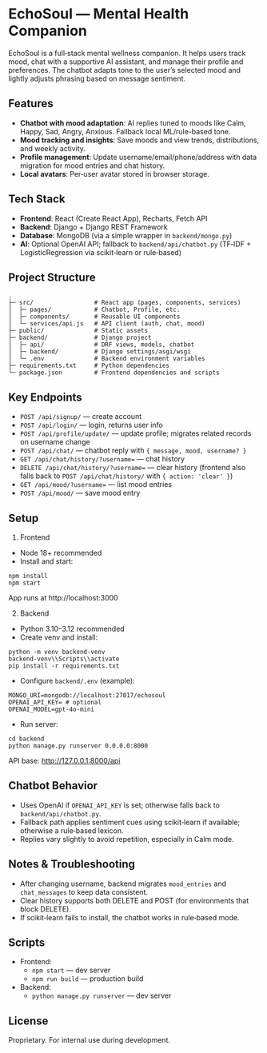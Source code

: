 # EchoSoul — Mental Health Companion

EchoSoul is a full‑stack mental wellness companion. It helps users track mood, chat with a supportive AI assistant, and manage their profile and preferences. The chatbot adapts tone to the user’s selected mood and lightly adjusts phrasing based on message sentiment.

## Features

- __Chatbot with mood adaptation__: AI replies tuned to moods like Calm, Happy, Sad, Angry, Anxious. Fallback local ML/rule-based tone.
- __Mood tracking and insights__: Save moods and view trends, distributions, and weekly activity.
- __Profile management__: Update username/email/phone/address with data migration for mood entries and chat history.
- __Local avatars__: Per‑user avatar stored in browser storage.

## Tech Stack

- __Frontend__: React (Create React App), Recharts, Fetch API
- __Backend__: Django + Django REST Framework
- __Database__: MongoDB (via a simple wrapper in `backend/mongo.py`)
- __AI__: Optional OpenAI API; fallback to `backend/api/chatbot.py` (TF‑IDF + LogisticRegression via scikit‑learn or rule‑based)

## Project Structure

```
.
├─ src/                 # React app (pages, components, services)
│  ├─ pages/            # Chatbot, Profile, etc.
│  ├─ components/       # Reusable UI components
│  └─ services/api.js   # API client (auth, chat, mood)
├─ public/              # Static assets
├─ backend/             # Django project
│  ├─ api/              # DRF views, models, chatbot
│  ├─ backend/          # Django settings/asgi/wsgi
│  └─ .env              # Backend environment variables
├─ requirements.txt     # Python dependencies
└─ package.json         # Frontend dependencies and scripts
```

## Key Endpoints

- `POST /api/signup/` — create account
- `POST /api/login/` — login, returns user info
- `POST /api/profile/update/` — update profile; migrates related records on username change
- `POST /api/chat/` — chatbot reply with `{ message, mood, username? }`
- `GET /api/chat/history/?username=` — chat history
- `DELETE /api/chat/history/?username=` — clear history (frontend also falls back to `POST /api/chat/history/` with `{ action: 'clear' }`)
- `GET /api/mood/?username=` — list mood entries
- `POST /api/mood/` — save mood entry

## Setup

1) Frontend
- Node 18+ recommended
- Install and start:
```
npm install
npm start
```
App runs at http://localhost:3000

2) Backend
- Python 3.10–3.12 recommended
- Create venv and install:
```
python -m venv backend-venv
backend-venv\\Scripts\\activate
pip install -r requirements.txt
```
- Configure `backend/.env` (example):
```
MONGO_URI=mongodb://localhost:27017/echosoul
OPENAI_API_KEY= # optional
OPENAI_MODEL=gpt-4o-mini
```
- Run server:
```
cd backend
python manage.py runserver 0.0.0.0:8000
```
API base: http://127.0.0.1:8000/api

## Chatbot Behavior

- Uses OpenAI if `OPENAI_API_KEY` is set; otherwise falls back to `backend/api/chatbot.py`.
- Fallback path applies sentiment cues using scikit‑learn if available; otherwise a rule‑based lexicon.
- Replies vary slightly to avoid repetition, especially in Calm mode.

## Notes & Troubleshooting

- After changing username, backend migrates `mood_entries` and `chat_messages` to keep data consistent.
- Clear history supports both DELETE and POST (for environments that block DELETE).
- If scikit‑learn fails to install, the chatbot works in rule‑based mode.

## Scripts

- Frontend:
  - `npm start` — dev server
  - `npm run build` — production build
- Backend:
  - `python manage.py runserver` — dev server

## License

Proprietary. For internal use during development.
